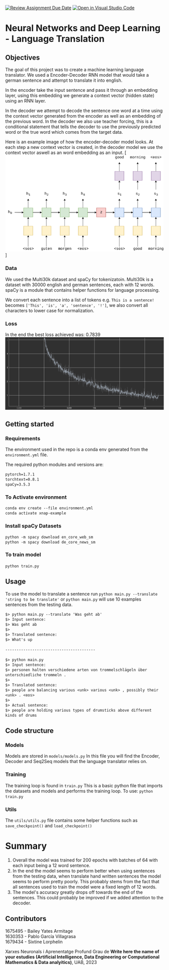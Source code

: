 [![Review Assignment Due Date](https://classroom.github.com/assets/deadline-readme-button-24ddc0f5d75046c5622901739e7c5dd533143b0c8e959d652212380cedb1ea36.svg)](https://classroom.github.com/a/wT71nrpQ)
[![Open in Visual Studio Code](https://classroom.github.com/assets/open-in-vscode-718a45dd9cf7e7f842a935f5ebbe5719a5e09af4491e668f4dbf3b35d5cca122.svg)](https://classroom.github.com/online_ide?assignment_repo_id=11110476&assignment_repo_type=AssignmentRepo)

# Neural Networks and Deep Learning - Language Translation

## Objectives
The goal of this project was to create a machine learning language translator.
We used a Encoder-Decoder RNN model that would take a german sentence and attempt to translate it into english.

In the encoder take the input sentence and pass it through an embedding layer, using this embedding we generate a context vector (hidden state) using an RNN layer.

In the decoder we attempt to decode the sentence one word at a time using the context vector generated from the encoder as well as an embedding of the previous word. In the decoder we also use teacher forcing, this is a conditional statement that tells the decoder to use the previously predicted word or the true word which comes from the target data.

Here is an example image of how the encoder-decoder model looks.
At each step a new context vector is created, in the decoder model we use the context vector aswell as an word embedding as an input.
[![seq2seq1](./pics/seq2seq1.png)]


### Data
We used the Multi30k dataset and spaCy for tokenizatoin. 
Multi30k is a dataset with 30000 english and german sentences, each with 12 words.
spaCy is a module that contains helper functions for language processing.

We convert each sentence into a list of tokens e.g. `This is a sentence!` becomes `['This', 'is', 'a', 'sentence', '!']`, we also convert all characters to lower case for normalization.

### Loss
In the end the best loss achieved was: 0.7839
![loss](./pics/loss.png)


## Getting started
### Requirements
The environment used in the repo is a conda env generated from the `environment.yml` file.

The required python modules and versions are:
```
pytorch=1.7.1
torchtext=0.8.1
spaCy=3.5.3
```

### To Activate environment
```
conda env create --file environment.yml
conda activate xnap-example
```

### Install spaCy Datasets
```
python -m spacy download en_core_web_sm
python -m spacy download de_core_news_sm
```

### To train model
`python train.py`


## Usage
To use the model to translate a sentence run `python main.py --translate 'string to be translate'` or `python main.py` will use 10 examples sentences from the testing data.
```
$> python main.py --translate 'Was geht ab'
$> Input sentence:
$> Was geht ab
$>
$> Translated sentence:
$> What's up

----------------------------------------

$> python main.py
$> Input sentence:
$> personen halten verschiedene arten von trommelschlägeln über unterschiedliche trommeln .
$> 
$> Translated sentence:
$> people are balancing various <unk> various <unk> , possibly their <unk> . <eos>
$> 
$> Actual sentence:
$> people are holding various types of drumsticks above different kinds of drums
```


## Code structure
### Models
Models are stored in `models/models.py`
In this file you will find the Encoder, Decoder and Seq2Seq models that the language translator relies on.

### Training
The training loop is found in `train.py`
This is a basic python file that imports the datasets and models and performs the training loop. 
To use:
`python train.py`

### Utils
The `utils/utils.py` file contains some helper functions such as `save_checkpoint()` and `load_checkpoint()`


# Summary
1. Overall the model was trained for 200 epochs with batches of 64 with each input being a 12 word sentence.
2. In the end the model seems to perform better when using sentences from the testing data, when translate hand written sentences the model seems to perform pretty poorly. This probably stems from the fact that all sentences used to train the model were a fixed length of 12 words.
3. The model's accuracy greatly drops off towards the end of the sentences. This could probably be improved if we added attention to the decoder.

## Contributors
1675495 - Bailey Yates Armitage\
1630353 - Pablo García Villagrasa\
1679434 - Sixtine Lorphelin


Xarxes Neuronals i Aprenentatge Profund
Grau de __Write here the name of your estudies (Artificial Intelligence, Data Engineering or Computational Mathematics & Data analyitics)__, 
UAB, 2023
